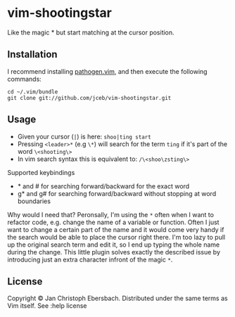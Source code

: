 vim-shootingstar
================

Like the magic * but start matching at the cursor position.

Installation
------------

I recommend installing [pathogen.vim](https://github.com/tpope/vim-pathogen), and then execute the following commands:

    cd ~/.vim/bundle
    git clone git://github.com/jceb/vim-shootingstar.git

Usage
-----

* Given your cursor (`|`) is here: `shoo|ting start`
* Pressing `<leader>*` (e.g `\*`) will search for the term `ting` if it's part of the word `\<shooting\>`
* In vim search syntax this is equivalent to: `/\<shoo\zsting\>`

Supported keybindings
* <Leader>* and <Leader># for searching forward/backward for the exact word
* <Leader>g* and <Leader>g# for searching forward/backward without stopping at word boundaries

Why would I need that?
Peronsally, I'm using the `*` often when I want to refactor code, e.g. change the name of a variable or function.
Often I just want to change a certain part of the name and it would come very handy if the search would be able to place the cursor right there.
I'm too lazy to pull up the original search term and edit it, so I end up typing the whole name during the change.
This little plugin solves exactly the described issue by introducing just an extra character infront of the magic `*`.

License
-------
Copyright © Jan Christoph Ebersbach. Distributed under the same terms as Vim itself. See :help license
